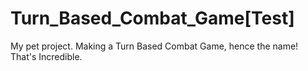 # Turn_Based_Combat_Game[Test]
My pet project.  Making a Turn Based Combat Game, hence the name!  That's Incredible.
